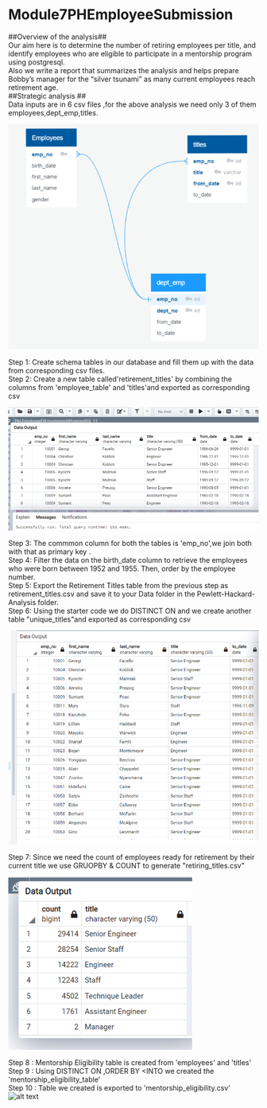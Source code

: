 # Module7PHEmployeeSubmission<br/>
##Overview of the analysis##<br/>
Our aim here is to determine the number of retiring employees per title, and identify employees who are eligible to participate in a mentorship program using postgresql. <br/>
Also we write a report that summarizes the analysis and helps prepare Bobby’s manager for the “silver tsunami” as many current employees reach retirement age.<br/>
##Strategic analysis  ##<br/>
Data inputs are in 6 csv files ,for the above analysis we need only 3 of them employees,dept_emp,titles.<br/>

![alt text](https://github.com/ramyasnl/Module7PHEmployeeSubmission/blob/main/screenshots/ERD1.png)<br/>

Step 1: Create schema tables in our database and fill them up with the data from corresponding csv files.<br/>
Step 2: Create a new table called'retirement_titles' by combining the columns from 'employee_table' and 'titles'and exported as corresponding csv<br/>

![alt text](https://github.com/ramyasnl/Module7PHEmployeeSubmission/blob/main/screenshots/retirement_title1.png)<br/> 

Step 3: The commmon column for both the tables is 'emp_no',we join both with that as primary key .<br/>
Step 4: Filter the data on the birth_date column to retrieve the employees who were born between 1952 and 1955. Then, order by the employee number.</br>
Step 5: Export the Retirement Titles table from the previous step as retirement_titles.csv and save it to your Data folder in the Pewlett-Hackard-Analysis folder.<br/>
Step 6: Using the starter code we do DISTINCT ON and we create another table "unique_titles"and exported as corresponding csv</br>

![alt text](https://github.com/ramyasnl/Module7PHEmployeeSubmission/blob/main/screenshots/unique%20titles2.png)<br/> 

Step 7: Since we need the count of employees ready for retirement by their current title  we use GRUOPBY & COUNT to generate "retiring_titles.csv"</br>

![alt text](https://github.com/ramyasnl/Module7PHEmployeeSubmission/blob/main/screenshots/retiring_titles3.png)<br/>

Step 8 : Mentorship Eligibility table is created from 'employees' and 'titles' <br/>
Step 9 : Using DISTINCT ON ,ORDER BY <INTO we created the 'mentorship_eligibility_table'<br/>
Step 10 : Table we created is exported to 'mentorship_eligibility.csv' 
![alt text]()<br/>
